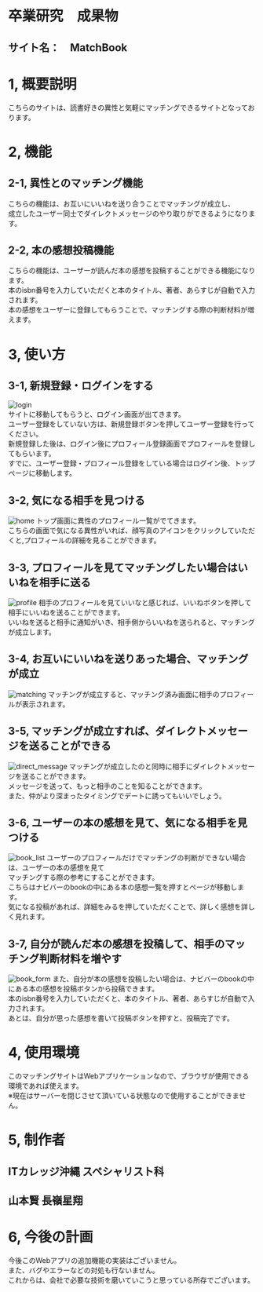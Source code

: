#  卒業研究　成果物  
##  サイト名：　MatchBook  
#  1, 概要説明
こちらのサイトは、読書好きの異性と気軽にマッチングできるサイトとなっております。　　
#  2, 機能  
## 2-1, 異性とのマッチング機能  
こちらの機能は、お互いにいいねを送り合うことでマッチングが成立し、  
成立したユーザー同士でダイレクトメッセージのやり取りができるようになります。
## 2-2, 本の感想投稿機能  
こちらの機能は、ユーザーが読んだ本の感想を投稿することができる機能になります。  
本のisbn番号を入力していただくと本のタイトル、著者、あらすじが自動で入力されます。  
本の感想をユーザーに登録してもらうことで、マッチングする際の判断材料が増えます。  
#  3, 使い方  
## 3-1, 新規登録・ログインをする
![login](readme/img/login.png)  
サイトに移動してもらうと、ログイン画面が出てきます。  
ユーザー登録をしていない方は、新規登録ボタンを押してユーザー登録を行ってください。    
新規登録した後は、ログイン後にプロフィール登録画面でプロフィールを登録してもらいます。  
すでに、ユーザー登録・プロフィール登録をしている場合はログイン後、トップページに移動します。  

## 3-2, 気になる相手を見つける
![home](readme/img/home.png)
トップ画面に異性のプロフィール一覧がでてきます。  
こちらの画面で気になる異性がいれば、顔写真のアイコンをクリックしていただくと,プロフィールの詳細を見ることができます。

## 3-3, プロフィールを見てマッチングしたい場合はいいねを相手に送る
![profile](readme/img/profile.png)
相手のプロフィールを見ていいなと感じれば、いいねボタンを押して相手にいいねを送ることができます。  
いいねを送ると相手に通知がいき、相手側からいいねを送られると、マッチングが成立します。  

## 3-4, お互いにいいねを送りあった場合、マッチングが成立
![matching](readme/img/matching.png)
マッチングが成立すると、マッチング済み画面に相手のプロフィールが表示されます。  

## 3-5, マッチングが成立すれば、ダイレクトメッセージを送ることができる
![direct_message](readme/img/directmessage.png)
マッチングが成立したのと同時に相手にダイレクトメッセージを送ることができます。  
メッセージを送って、もっと相手のことを知ることができます。  
また、仲がより深まったタイミングでデートに誘ってもいいでしょう。  

## 3-6, ユーザーの本の感想を見て、気になる相手を見つける
![book_list](readme/img/book_list.png)
ユーザーのプロフィールだけでマッチングの判断ができない場合は、ユーザーの本の感想を見て  
マッチングする際の参考にすることができます。  
こちらはナビバーのbookの中にある本の感想一覧を押すとページが移動します。  
気になる投稿があれば、詳細をみるを押していただくことで、詳しく感想を詳しく見れます。  

## 3-7, 自分が読んだ本の感想を投稿して、相手のマッチング判断材料を増やす
![book_form](readme/img/book_form.png)
また、自分が本の感想を投稿したい場合は、ナビバーのbookの中にある本の感想を投稿ボタンから投稿できます。  
本のisbn番号を入力していただくと、本のタイトル、著者、あらすじが自動で入力されます。  
あとは、自分が思った感想を書いて投稿ボタンを押すと、投稿完了です。  

#  4, 使用環境  
このマッチングサイトはWebアプリケーションなので、ブラウザが使用できる環境であれば使えます。  
※現在はサーバーを閉じさせて頂いている状態なので使用することができません。
#  5, 制作者  
## ITカレッジ沖縄 スペシャリスト科 
## 山本賢 長嶺星翔  

#  6, 今後の計画  
今後このWebアプリの追加機能の実装はございません。  
また、バグやエラーなどの対処も行ないません。  
これからは、会社で必要な技術を磨いていこうと思っている所存でございます。  

